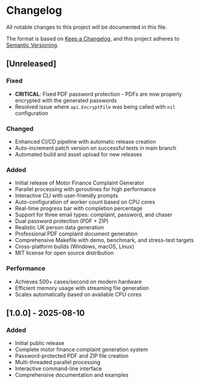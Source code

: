 # Changelog

All notable changes to this project will be documented in this file.

The format is based on [Keep a Changelog](https://keepachangelog.com/en/1.0.0/),
and this project adheres to [Semantic Versioning](https://semver.org/spec/v2.0.0.html).

## [Unreleased]

### Fixed
- **CRITICAL**: Fixed PDF password protection - PDFs are now properly encrypted with the generated passwords
- Resolved issue where `api.EncryptFile` was being called with `nil` configuration

### Changed
- Enhanced CI/CD pipeline with automatic release creation
- Auto-increment patch version on successful tests in main branch
- Automated build and asset upload for new releases

### Added

- Initial release of Motor Finance Complaint Generator
- Parallel processing with goroutines for high performance
- Interactive CLI with user-friendly prompts
- Auto-configuration of worker count based on CPU cores
- Real-time progress bar with completion percentage
- Support for three email types: complaint, password, and chaser
- Dual password protection (PDF + ZIP)
- Realistic UK person data generation
- Professional PDF complaint document generation
- Comprehensive Makefile with demo, benchmark, and stress-test targets
- Cross-platform builds (Windows, macOS, Linux)
- MIT license for open source distribution

### Performance

- Achieves 500+ cases/second on modern hardware
- Efficient memory usage with streaming file generation
- Scales automatically based on available CPU cores

## [1.0.0] - 2025-08-10

### Added

- Initial public release
- Complete motor finance complaint generation system
- Password-protected PDF and ZIP file creation
- Multi-threaded parallel processing
- Interactive command-line interface
- Comprehensive documentation and examples
